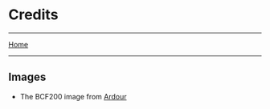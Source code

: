 # Credits

---

[Home](./)

---

## Images

* The BCF200 image from [Ardour](https://manual.ardour.org/using-control-surfaces/mackie-control-protocol/behringer-devices-in-mackielogic-control-mode/) 